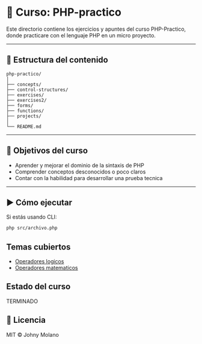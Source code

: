 # 📘 Curso: PHP-practico

Este directorio contiene los ejercicios y apuntes del curso PHP-Practico, donde practicare con el lenguaje PHP en un micro proyecto.

---

## 📂 Estructura del contenido

```
php-practico/
│
├── concepts/
├── control-structures/
├── exercises/
├── exercises2/
├── forms/
├── functions/
├── projects/
│
└── README.md
```

---

## 🎯 Objetivos del curso

- Aprender y mejorar el dominio de la sintaxis de PHP
- Comprender conceptos desconocidos o poco claros
- Contar con la habilidad para desarrollar una prueba tecnica

---

## ▶️ Cómo ejecutar

Si estás usando CLI:

```bash
php src/archivo.php
```
## Temas cubiertos
- [Operadores logicos](./concepts/logic-operators.php)
- [Operadores matematicos](./concepts/math-operators.php)





## Estado del curso

TERMINADO
## 📄 Licencia

MIT © Johny Molano


